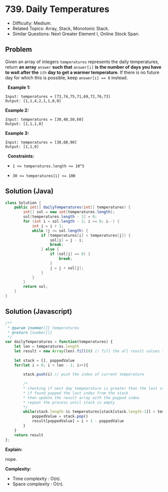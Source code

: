 # 739. Daily Temperatures

- Difficulty: Medium.
- Related Topics: Array, Stack, Monotonic Stack.
- Similar Questions: Next Greater Element I, Online Stock Span.

## Problem

Given an array of integers ```temperatures``` represents the daily temperatures, return **an array** ```answer``` **such that** ```answer[i]``` **is the number of days you have to wait after the** ```ith``` **day to get a warmer temperature**. If there is no future day for which this is possible, keep ```answer[i] == 0``` instead.

 
**Example 1:**
```
Input: temperatures = [73,74,75,71,69,72,76,73]
Output: [1,1,4,2,1,1,0,0]
```

**Example 2:**
```
Input: temperatures = [30,40,50,60]
Output: [1,1,1,0]
```

**Example 3:**
```
Input: temperatures = [30,60,90]
Output: [1,1,0]
```
 
**Constraints:**


	
- ```1 <= temperatures.length <= 10^5```
	
- ```30 <= temperatures[i] <= 100```


## Solution (Java)
```java
class Solution {
    public int[] dailyTemperatures(int[] temperatures) {
        int[] sol = new int[temperatures.length];
        sol[temperatures.length - 1] = 0;
        for (int i = sol.length - 2; i >= 0; i--) {
            int j = i + 1;
            while (j <= sol.length) {
                if (temperatures[i] < temperatures[j]) {
                    sol[i] = j - i;
                    break;
                } else {
                    if (sol[j] == 0) {
                        break;
                    }
                    j = j + sol[j];
                }
            }
        }
        return sol;
    }
}
```

## Solution (Javascript)

```javascript
/**
 * @param {number[]} temperatures
 * @return {number[]}
 */
var dailyTemperatures = function(temperatures) {
    let len = temperatures.length
    let result = new Array(len).fill(0) // fill the all result values to 0
    
    let stack = [], poppedValue
    for(let i = 0; i < len - 1; i++){
        
        stack.push(i) // push the index of current temperature
        
        /* 
        * checking if next day tempearature is greater than the last stack index
        * if found popped the last index from the stack
        * then update the result array with the popped index
        * repeat the process until stack is empty
        */
        while(stack.length && temperatures[stack[stack.length-1]] < temperatures[i+1]){
            poppedValue = stack.pop()
            result[poppedValue] = i + 1 - poppedValue
        }
    }
    return result
};
```

**Explain:**

nope.

**Complexity:**

* Time complexity : O(n).
* Space complexity : O(n).
